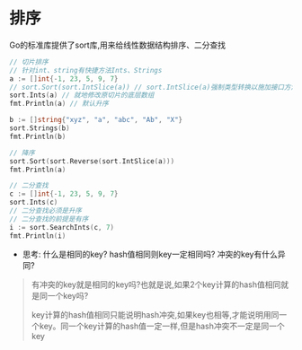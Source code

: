 # 排序

Go的标准库提供了sort库,用来给线性数据结构排序、二分查找

```go
// 切片排序
// 针对int、string有快捷方法Ints、Strings
a := []int{-1, 23, 5, 9, 7}
// sort.Sort(sort.IntSlice(a)) // sort.IntSlice(a)强制类型转换以施加接口方法
sort.Ints(a) // 就地修改原切片的底层数组
fmt.Println(a) // 默认升序

b := []string{"xyz", "a", "abc", "Ab", "X"}
sort.Strings(b)
fmt.Println(b)

// 降序
sort.Sort(sort.Reverse(sort.IntSlice(a)))
fmt.Println(a)

// 二分查找
c := []int{-1, 23, 5, 9, 7}
sort.Ints(c)
// 二分查找必须是升序
// 二分查找的前提是有序
i := sort.SearchInts(c, 7)
fmt.Println(i)
```

- 思考: 什么是相同的key? hash值相同则key一定相同吗? 冲突的key有什么异同?

> 有冲突的key就是相同的key吗?也就是说,如果2个key计算的hash值相同就是同一个key吗?
>
> key计算的hash值相同只能说明hash冲突,如果key也相等,才能说明用同一个key。同一个key计算的hash值一定一样,但是hash冲突不一定是同一个key





























